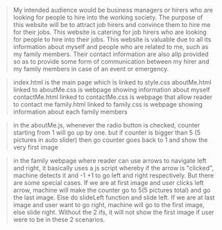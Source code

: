 >My intended audience would be business managers or hirers who are looking for people to hire into the working society. The purpose of this website will be to attract job hirers and convince them to hire me for their jobs. This website is catering for job hirers who are looking for people to hire into their jobs. This website is valuable due to all its information about myself and people who are related to me, such as my family members. Their contact information are also allp provided so as to provide some form of communication between my hirer and my family members in case of an event or emergency.

>index.html is the main page which is linked to style.css
>aboutMe.html linked to aboutMe.css is webpage showing information about myself
>contactMe.html linked to contactMe.css is webpage that allow reader to contact me
>family.html linked to family.css is webpage showing information about each family members

>in the aboutMe.js, whenever the radio button is checked, counter starting from 1 will go up by one. but if counter is bigger than 5 (5 pictures in auto slider) then go counter goes back to 1 and show the very first image

>in the family webpage where reader can use arrows to navigate left and right, it basically uses a js script whereby if the arrow is "clicked", machine detects it and -1 +1 to go left and right respectively. But there are some special cases. If we are at first image and user clicks left arrow, machine will make the counter go to 5(5 pictures total) and go the last image. Else do slideLeft function and slide left. If we are at last image and user want to go right, machine will go to the first image, else slide right. Without the 2 ifs, it will not show the first image if user were to be in these 2 scenarios.